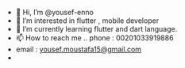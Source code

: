 - 👋 Hi, I’m @yousef-enno
- 👀 I’m interested in flutter , mobile developer  
- 🌱 I’m currently learning flutter and dart language. 
- 📫 How to reach me .. phone : 00201033919886
- email : yousef.moustafa15@gmail.com
- 
